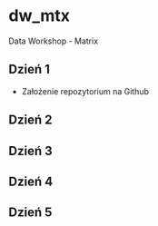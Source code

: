 # dw_mtx
Data Workshop - Matrix

## Dzień 1
* Założenie repozytorium na Github
## Dzień 2
## Dzień 3
## Dzień 4
## Dzień 5
